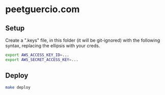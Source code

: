 peetguercio.com
===============

Setup
-----
Create a ".keys" file, in this folder (it will be git-ignored) with the following syntax, replacing the ellipsis with your creds.
```bash
export AWS_ACCESS_KEY_ID=...
export AWS_SECRET_ACCESS_KEY=...
```

Deploy
------
```bash
make deploy
```
